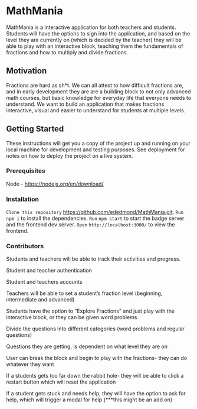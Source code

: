 # MathMania

MathMania is a interactive application for both teachers and students. Students will have the options to sign into the application, and based on the level they are currently on (which is decided by the teacher) they will be able to play with an interactive block, teaching them the fundamentals of fractions and how to multiply and divide fractions.

## Motivation

Fractions are hard as sh*t. We can all attest to how difficult fractions are, and in early development they are are a building block to not only advanced math courses, but basic knowledge for everyday life that everyone needs to understand. We want to build an application that makes fractions interactive, visual and easier to understand for students at multiple levels.

## Getting Started

These instructions will get you a copy of the project up and running on your local machine for development and testing purposes. See deployment for notes on how to deploy the project on a live system.

### Prerequisites

Node - https://nodejs.org/en/download/

### Installation

```Clone this repository``` https://github.com/ededmond/MathMania.git. 
```Run``` ```npm i``` to install the dependencies.
```Run``` ```npm start``` to start the badge server and the frontend dev server.
```Open``` ```http://localhost:3000/``` to view the frontend.

### Contributors




Students and teachers will be able to track their activities and progress. 

Student and teacher authentication

Student and teachers accounts

Teachers will be able to set a student’s fraction level (beginning, intermediate and advanced)

Students have the option to “Explore Fractions” and just play with the interactive block, or they can be given word problems

Divide the questions into different categories (word problems and regular questions)

Questions they are getting, is dependent on what level they are on

User can break the block and begin to play with the fractions- they can do whatever they want

If a students gets too far down the rabbit hole- they will be able to click a restart button which will reset the application 

If a student gets stuck and needs help, they will have the option to ask for help, which will trigger a modal for help (***this might be an add on)